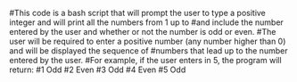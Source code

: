 
#This code is a bash script that will prompt the user to type a positive integer and will print all the numbers from 1 up to 
#and include the number entered by the user and whether or not the number is odd or even.
#The user will be required to enter a positive number (any number higher than 0) and will be displayed the sequence of 
#numbers that lead up to the number entered by the user.
#For example, if the user enters in 5, the program will return:
#1 Odd
#2 Even
#3 Odd
#4 Even
#5 Odd
